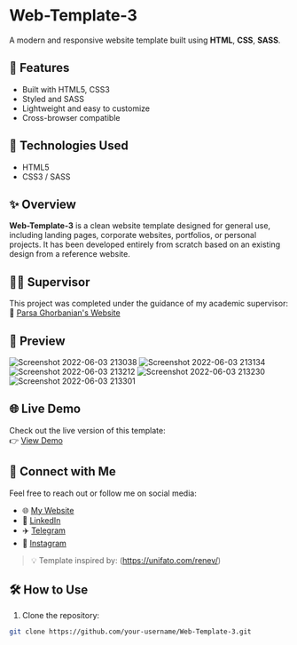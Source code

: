# Web-Template-3

A modern and responsive website template built using **HTML**, **CSS**, **SASS**.

## 📱 Features

- Built with HTML5, CSS3
- Styled and SASS
- Lightweight and easy to customize
- Cross-browser compatible

## 🚀 Technologies Used

- HTML5
- CSS3 / SASS

## ✨ Overview

**Web-Template-3** is a clean website template designed for general use, including landing pages, corporate websites, portfolios, or personal projects. It has been developed entirely from scratch based on an existing design from a reference website.

## 👨‍🏫 Supervisor

This project was completed under the guidance of my academic supervisor:  
🔗 [Parsa Ghorbanian's Website](https://trainingsitedesign.ir/)

## 📸 Preview

![Screenshot 2022-06-03 213038](https://github.com/mmehrab-pz/project-4/assets/99506317/b4687d8f-38bf-45aa-a3db-9efba4a25df6)
![Screenshot 2022-06-03 213134](https://github.com/mmehrab-pz/project-4/assets/99506317/655a251d-93ba-46a9-8775-97a359ada7c8)
![Screenshot 2022-06-03 213212](https://github.com/mmehrab-pz/project-4/assets/99506317/fd384b38-b925-4a0d-a372-3ee9d6b7a791)
![Screenshot 2022-06-03 213230](https://github.com/mmehrab-pz/project-4/assets/99506317/e379af81-1a16-401e-97f7-eca89fa0f84f)
![Screenshot 2022-06-03 213301](https://github.com/mmehrab-pz/project-4/assets/99506317/16a9d0c1-ecf9-4c63-9c04-0772d8200a5c)

## 🌐 Live Demo

Check out the live version of this template:  
👉 [View Demo](https://mmehrab-pz.github.io/Web-Template-3/)

## 🔗 Connect with Me

Feel free to reach out or follow me on social media:

- 🌐 [My Website](https://pourzakaria.com/)
- 💼 [LinkedIn](https://www.linkedin.com/in/mehrab-pourzakaria-1b2492237/)
- ✈️ [Telegram](https://t.me/mehrabPourzakaria)
- 📸 [Instagram](https://www.instagram.com/mehrab.poorzakaria_web/)

> 💡 Template inspired by: (https://unifato.com/renev/)

## 🛠️ How to Use

1. Clone the repository:

```bash
git clone https://github.com/your-username/Web-Template-3.git

